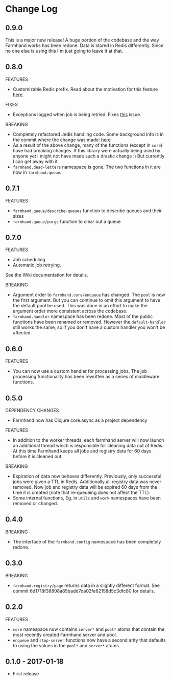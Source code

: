 # Change Log

## 0.9.0

This is a major new release! A huge portion of the codebase and the way
Farmhand works has been redone. Data is stored in Redis differently. Since no
one else is using this I'm just going to leave it at that.

## 0.8.0

FEATURES

- Customizable Redis prefix. Read about the motivation for this feature
  [here](https://github.com/b-ryan/farmhand/issues/3).

FIXES

- Exceptions logged when job is being retried. Fixes
  [this](https://github.com/b-ryan/farmhand/issues/5) issue.

BREAKING

- Completely refactored Jedis handling code. Some background info is in the
  commit where the change was made:
  [here](https://github.com/b-ryan/farmhand/commit/3abc96e6a078332df023ab8b1fa9d49c9b50af04)
- As a result of the above change, many of the functions (except in `core`)
  have had breaking changes. If this library were actually being used by anyone
  yet I might not have made such a drastic change :) But currently I can get
  away with it.
- `farmhand.dead-letters` namespace is gone. The two functions in it are now in
  `farmhand.queue`.

## 0.7.1

FEATURES

- `farmhand.queue/describe-queues` function to describe queues and their sizes
- `farmhand.queue/purge` function to clear out a queue

## 0.7.0

FEATURES

- Job scheduling.
- Automatic job retrying.

See the Wiki documentation for details.

BREAKING

- Argument order to `farmhand.core/enqueue` has changed. The `pool` is now the
  first argument. But you can continue to omit this argument to have the
  default pool be used. This was done in an effort to make the argument order
  more consistent across the codebase.
- `farmhand.handler` namespace has been redone. Most of the public functions
  have been renamed or removed. However the `default-handler` still works the
  same, so if you don't have a custom handler you won't be affected.

## 0.6.0

FEATURES

- You can now use a custom handler for processing jobs. The job processing
  functionality has been rewritten as a series of middleware functions.

## 0.5.0

DEPENDENCY CHANGES

- Farmhand now has Clojure core.async as a project dependency

FEATURES

- In addition to the worker threads, each farmhand server will now launch an
  additional thread which is responsible for cleaning data out of Redis. At
  this time Farmhand keeps all jobs and registry data for 60 days before it is
  cleaned out.

BREAKING

- Expiration of data now behaves differently. Previously, only successful jobs
  were given a TTL in Redis. Additionally all registry data was never removed.
  Now job and registry data will be expired 60 days from the time it is created
  (note that re-queueing does not affect the TTL).
- Some internal functions, Eg. in `utils` and `work` namespaces have been
  removed or changed.

## 0.4.0

BREAKING

- The interface of the `farmhand.config` namespace has been completely redone.

## 0.3.0

BREAKING

- `farmhand.registry/page` returns data in a slightly different format. See
  commit 6d1718f38808a85badd7da02fe62158d5c3dfc80 for details.

## 0.2.0

FEATURES

- `core` namespace now contains `server*` and `pool*` atoms that contain the
  most recently created Farmhand server and pool.
- `enqueue` and `stop-server` functions now have a second arity that defaults
  to using the values in the `pool*` and `server*` atoms.

## 0.1.0 - 2017-01-18

- First release
